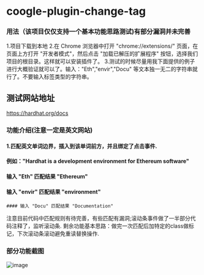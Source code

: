 # coogle-plugin-change-tag
### 用法（该项目仅仅支持一个基本功能思路测试)有部分漏洞并未完善
1.项目下载到本地
2.在 Chrome 浏览器中打开 "chrome://extensions/" 页面，在页面上方打开 "开发者模式"，然后点击 "加载已解压的扩展程序" 按钮，选择我们项目的根目录。这样就可以安装插件了。
3.测试的时候尽量用我下面提供的例子进行大概验证就可以了。输入："Eth","envir","Docu" 等文本独一无二的字符串就行了。不要输入标签类型的字符串。
## 测试网站地址
https://hardhat.org/docs
### 功能介绍(注意一定是英文网站)
 #### 1.匹配英文单词边界，插入到该单词前方，并且绑定了点击事件.
 #### 例如："Hardhat is a development environment for  Ethereum software" 
  #### 输入 "Eth" 匹配结果 "Ethereum"
  #### 输入 "envir" 匹配结果 "environment"
    #### 输入 "Docu" 匹配结果 "Documentation"
 注意目前代码中匹配规则有待完善，有些匹配有漏洞;滚动条事件做了一半部分代码注释了，监听滚动条.
 剩余功能基本思路：做完一次匹配后加特定的class做标记，下次滚动条滚动避免重读替换操作.
 ### 部分功能截图
 
![image](https://github.com/user-attachments/assets/335a4162-4acb-4241-b0b5-f031f1a575a1)


